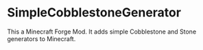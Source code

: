 # SimpleCobblestoneGenerator
This a Minecraft Forge Mod.
It adds simple Cobblestone and Stone generators to Minecraft.
